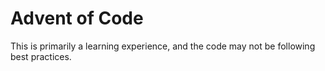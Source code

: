 # Advent of Code

This is primarily a learning experience, and the code may not be following best practices.
